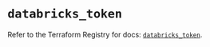 # `databricks_token`

Refer to the Terraform Registry for docs: [`databricks_token`](https://registry.terraform.io/providers/databricks/databricks/1.69.0/docs/resources/token).
